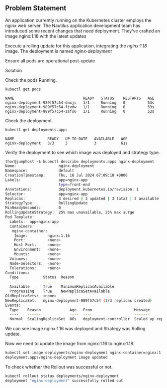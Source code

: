 ## Problem Statement

 An application currently running on the Kubernetes cluster employs the nginx web server. The Nautilus application development team has introduced some recent changes that need deployment. They've crafted an image nginx:1.18 with the latest updates

 Execute a rolling update for this application, integrating the *nginx:1.18* image. The deployment is named *nginx-deployment*

 Ensure all pods are operational post-update

Solution

 Check the pods Running.

```bash
kubectl get pods
```
```
NAME                               READY   STATUS    RESTARTS   AGE
nginx-deployment-989f57c54-dnxjs   1/1     Running   0          53s
nginx-deployment-989f57c54-fjvdw   1/1     Running   0          53s
nginx-deployment-989f57c54-zsfs6   1/1     Running   0          53s
```

Check the deployment.

```bash
kubectl get deployments.apps 
```
```
NAME               READY   UP-TO-DATE   AVAILABLE   AGE
nginx-deployment   3/3     3            3           61s
```

 Verify the deployment to see which image was deployed and strategy type.

```bash
thor@jumphost ~$ kubectl describe deployments.apps nginx-deployment 
Name:                   nginx-deployment
Namespace:              default
CreationTimestamp:      Thu, 18 Jul 2024 07:09:10 +0000
Labels:                 app=nginx-app
                        type=front-end
Annotations:            deployment.kubernetes.io/revision: 1
Selector:               app=nginx-app
Replicas:               3 desired | 3 updated | 3 total | 3 available | 0 unavailable
StrategyType:           RollingUpdate
MinReadySeconds:        0
RollingUpdateStrategy:  25% max unavailable, 25% max surge
Pod Template:
  Labels:  app=nginx-app
  Containers:
   nginx-container:
    Image:         nginx:1.16
    Port:          <none>
    Host Port:     <none>
    Environment:   <none>
    Mounts:        <none>
  Volumes:         <none>
  Node-Selectors:  <none>
  Tolerations:     <none>
Conditions:
  Type           Status  Reason
  ----           ------  ------
  Available      True    MinimumReplicasAvailable
  Progressing    True    NewReplicaSetAvailable
OldReplicaSets:  <none>
NewReplicaSet:   nginx-deployment-989f57c54 (3/3 replicas created)
Events:
  Type    Reason             Age   From                   Message
  ----    ------             ----  ----                   -------
  Normal  ScalingReplicaSet  86s   deployment-controller  Scaled up replica set nginx-deployment-989f57c54 to 3
```

 We can see image nginx:1.16 was deployed and Strategy was Rolling update.

 Now we need to update the image from nginx:1.16 to nginx:1.18.

```bash
kubectl set image deployments/nginx-deployment nginx-container=nginx:1.18
deployment.apps/nginx-deployment image updated
```

 To check whether the Rollout was successful or not.

```bash
kubectl rollout status deployments/nginx-deployment 
deployment "nginx-deployment" successfully rolled out
```
